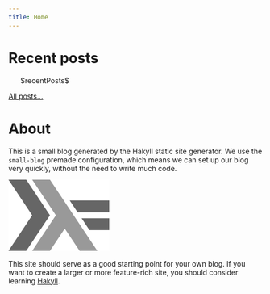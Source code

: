 ```yaml
---
title: Home
---
```


# Recent posts

<ul>
    $recentPosts$
</ul>

[All posts...](/posts.html)

# About

This is a small blog generated by the Hakyll static site generator. We use the
`small-blog` premade configuration, which means we can set up our blog very
quickly, without the need to write much code.

![The haskell logo](images/haskell-logo.png)

This site should serve as a good starting point for your own blog. If you want
to create a larger or more feature-rich site, you should consider learning
[Hakyll].

[Hakyll]: http://jaspervdj.be/hakyll
